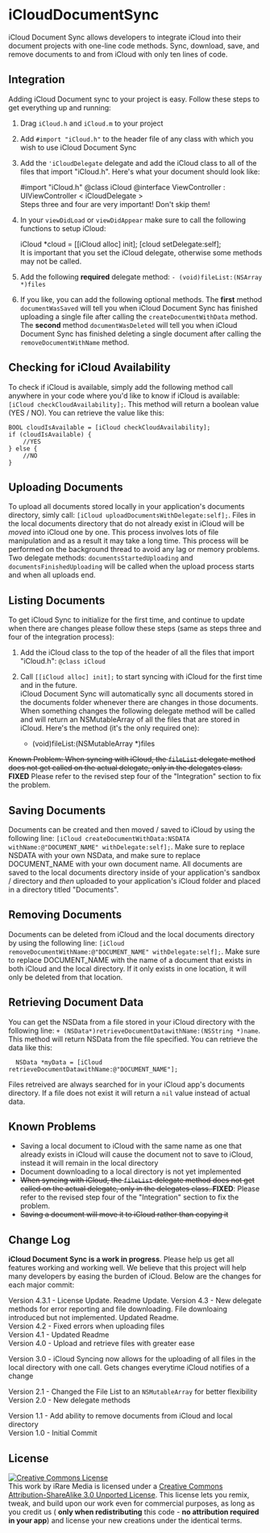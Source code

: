 iCloudDocumentSync
==================

iCloud Document Sync allows developers to integrate iCloud into their document projects with one-line code methods. Sync, download, save, and remove documents to and from iCloud with only ten lines of code.

## Integration
Adding iCloud Document sync to your project is easy. Follow these steps to get everything up and running:  
1. Drag `iCloud.h` and `iCloud.m` to your project  
2. Add `#import "iCloud.h"` to the header file of any class with which you wish to use iCloud Document Sync  
3. Add the `'iCloudDelegate` delegate and add the iCloud class to all of the files that import "iCloud.h". Here's what your document should look like:

    #import "iCloud.h"
    @class iCloud
    @interface ViewController : UIViewController < iCloudDelegate >  
Steps three and four are very important! Don't skip them!  
4. In your `viewDidLoad` or `viewDidAppear` make sure to call the following functions to setup iCloud:  

    iCloud *cloud = [[iCloud alloc] init];
    [cloud setDelegate:self];  
It is important that you set the iCloud delegate, otherwise some methods may not be called.  
5. Add the following **required** delegate method: `- (void)fileList:(NSArray *)files`  
6. If you like, you can add the following optional methods. The **first** method `documentWasSaved` will tell you when iCloud Document Sync has finished uploading a single file after calling the `createDocumentWithData` method. The **second** method `documentWasDeleted` will tell you when iCloud Document Sync has finished deleting a single document after calling the `removeDocumentWithName` method.

## Checking for iCloud Availability
To check if iCloud is available, simply add the following method call anywhere in your code where you'd like to know if iCloud is available: `[iCloud checkCloudAvailability];`. This method will return a boolean value (YES / NO). You can retrieve the value like this:

    BOOL cloudIsAvailable = [iCloud checkCloudAvailability];
    if (cloudIsAvailable) {
        //YES
    } else {
        //NO
    }

## Uploading Documents
To upload all documents stored locally in your application's documents directory, simly call: `[iCloud uploadDocumentsWithDelegate:self];`. Files in the local documents directory that do not already exist in iCloud will be *moved* into iCloud one by one. This process involves lots of file manipulation and as a result it may take a long time. This process will be performed on the background thread to avoid any lag or memory problems. Two delegate methods: `documentsStartedUploading` and `documentsFinishedUploading` will be called when the upload process starts and when all uploads end.

## Listing Documents
To get iCloud Sync to initialize for the first time, and continue to update when there are changes please follow these steps (same as steps three and four of the integration process):  
1. Add the iCloud class to the top of the header of all the files that import "iCloud.h": `@class iCloud`  
2. Call `[[iCloud alloc] init];` to start syncing with iCloud for the first time and in the future.    
 iCloud Document Sync will automatically sync all documents stored in the documents folder whenever there are changes in those documents. When something changes the following delegate method will be called and will return an NSMutableArray of all the files that are stored in iCloud. Here's the method (it's the only required one): 

    - (void)fileList:(NSMutableArray *)files

<del>Known Problem:  When syncing with iCloud, the `fileList` delegate method does not get called on the actual delegate, only in the delegates class. </del>  **FIXED** Please refer to the revised step four of the "Integration" section to fix the problem.

## Saving Documents
Documents can be created and then moved / saved to iCloud by using the following line: `[iCloud createDocumentWithData:NSDATA withName:@"DOCUMENT_NAME" withDelegate:self];`.  Make sure to replace NSDATA with your own NSData, and make sure to replace DOCUMENT_NAME with your own document name. All documents are saved to the local documents directory inside of your application's sandbox / directory and *then* uploaded to your application's iCloud folder and placed in a directory titled "Documents".

## Removing Documents
Documents can be deleted from iCloud and the local documents directory by using the following line: `[iCloud removeDocumentWithName:@"DOCUMENT_NAME" withDelegate:self];`.  Make sure to replace DOCUMENT_NAME with the name of a document that exists in both iCloud and the local directory. If it only exists in one location, it will only be deleted from that location.

## Retrieving Document Data
You can get the NSData from a file stored in your iCloud directory with the following line: `+ (NSData*)retrieveDocumentDatawithName:(NSString *)name`. This method will return NSData from the file specified. You can retrieve the data like this:

      NSData *myData = [iCloud retrieveDocumentDatawithName:@"DOCUMENT_NAME"];   
Files retreived are always searched for in your iCloud app's documents directory. If a file does not exist it will return a `nil` value instead of actual data.

## Known Problems
- Saving a local document to iCloud with the same name as one that already exists in iCloud will cause the document not to save to iCloud, instead it will remain in the local directory
- Document downloading to a local directory is not yet implemented
- <del>When syncing with iCloud, the `fileList` delegate method does not get called on the actual delegate, only in the delegates class. </del> **FIXED**: Please refer to the revised step four of the "Integration" section to fix the problem.
- <del>Saving a document will move it to iCloud rather than copying it<del>

## Change Log
**iCloud Document Sync is a work in progress**. Please help us get all features working and working well. We believe that this project will help many developers by easing the burden of iCloud. Below are the changes for each major commit:

Version 4.3.1 - License Update. Readme Update.
Version 4.3 - New delegate methods for error reporting and file downloading. File downloaing introduced but not implemented. Updated Readme.  
Version 4.2 - Fixed errors when uploading files  
Version 4.1 - Updated Readme  
Version 4.0 - Upload and retrieve files with greater ease  

Version 3.0 - iCloud Syncing now allows for the uploading of all files in the local directory with one call. Gets changes everytime iCloud notifies of a change

Version 2.1 - Changed the File List to an `NSMutableArray` for better flexibility  
Version 2.0 - New delegate methods  

Version 1.1 - Add ability to remove documents from iCloud and local directory  
Version 1.0 - Initial Commit

## License
<a rel="license" href="http://creativecommons.org/licenses/by-sa/3.0/deed.en_US"><img alt="Creative Commons License" style="border-width:0" src="http://i.creativecommons.org/l/by-sa/3.0/88x31.png" /></a><br />This work by iRare Media</a> is licensed under a <a rel="license" href="http://creativecommons.org/licenses/by-sa/3.0/deed.en_US">Creative Commons Attribution-ShareAlike 3.0 Unported License</a>. This license lets you remix, tweak, and build upon our work even for commercial purposes, as long as you credit us ( **only when redistributing** this code - **no attribution required in your app**) and license your new creations under the identical terms.